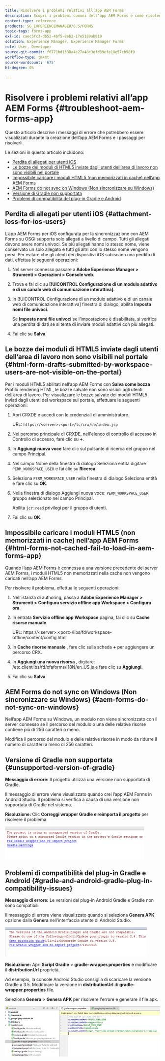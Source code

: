 ```yaml
---
title: Risolvere i problemi relativi all’app AEM Forms
description: Scopri i problemi comuni dell’app AEM Forms e come risolverli.
content-type: reference
products: SG_EXPERIENCEMANAGER/6.5/FORMS
topic-tags: forms-app
exl-id: caec5fc3-db52-4bf5-8eb2-17e5189ab819
solution: Experience Manager, Experience Manager Forms
role: User, Developer
source-git-commit: f6771bd1338a4e27a48c3efd39efe18e57cb98f9
workflow-type: tm+mt
source-wordcount: '675'
ht-degree: 0%

---
```


# Risolvere i problemi relativi all’app AEM Forms {#troubleshoot-aem-forms-app}

Questo articolo descrive i messaggi di errore che potrebbero essere visualizzati durante la creazione dell’app AEM Forms e i passaggi per risolverli.

Le sezioni in questo articolo includono:

* [Perdita di allegati per utenti iOS](/help/forms/using/issues-aem-forms-app.md#attachment-loss-for-ios-users)
* [Le bozze dei moduli di HTML5 inviate dagli utenti dell’area di lavoro non sono visibili nel portale](/help/forms/using/issues-aem-forms-app.md#html-form-drafts-submitted-by-workspace-users-are-not-visible-on-the-portal)
* [Impossibile caricare i moduli HTML5 (non memorizzati in cache) nell’app AEM Forms](/help/forms/using/issues-aem-forms-app.md#html-forms-not-cached-fail-to-load-in-aem-forms-app)
* [AEM Forms do not sync on Windows (Non sincronizzare su Windows)](/help/forms/using/issues-aem-forms-app.md#aem-forms-do-not-sync-on-windows)
* [Versione di Gradle non supportata](/help/forms/using/issues-aem-forms-app.md#unsupported-version-of-gradle)
* [Problemi di compatibilità del plug-in Gradle e Android](/help/forms/using/issues-aem-forms-app.md#gradle-and-android-gradle-plug-in-compatibility-issues)

## Perdita di allegati per utenti iOS {#attachment-loss-for-ios-users}

L’app AEM Forms per iOS configurata per la sincronizzazione con AEM Forms su OSGi supporta solo allegati a livello di campo. Tutti gli allegati devono avere nomi univoci. Se più allegati hanno lo stesso nome, viene conservato un solo allegato e tutti gli altri con lo stesso nome vengono persi. Per evitare che gli utenti dei dispositivi iOS subiscano una perdita di dati, effettua le seguenti operazioni:

1. Nel server connesso passare a **Adobe Experience Manager > Strumenti > Operazioni > Console web**.
1. Trova e fai clic su **[!UICONTROL Configurazione di un modulo adattivo e di un canale web di comunicazione interattiva]**.
1. In [!UICONTROL Configurazione di un modulo adattivo e di un canale web di comunicazione interattiva] finestra di dialogo, abilita **Imposta nomi file univoci**.

   Se **Imposta nomi file univoci** se l’impostazione è disabilitata, si verifica una perdita di dati se si tenta di inviare moduli adattivi con più allegati.

1. Fai clic su **Salva**.

## Le bozze dei moduli di HTML5 inviate dagli utenti dell’area di lavoro non sono visibili nel portale {#html-form-drafts-submitted-by-workspace-users-are-not-visible-on-the-portal}

Per i moduli HTML5 abilitati nell’app AEM Forms con **Salva come bozza** Profilo rendering HTML, le bozze salvate non sono visibili agli utenti dell’area di lavoro. Per visualizzare le bozze salvate dei moduli HTML5 inviati dagli utenti del workspace sul portale, effettuare le seguenti operazioni:

1. Apri CRXDE e accedi con le credenziali di amministratore.

   URL: `https://<server>:<port>/lc/crx/de/index.jsp`

1. Nel percorso principale di CRXDE, nell&#39;elenco di controllo di accesso in Controllo di accesso, fare clic su **+**.
1. In **Aggiungi nuova voce** fare clic sul pulsante di ricerca del gruppo nel campo Principal.
1. Nel campo Nome della finestra di dialogo Seleziona entità digitare `PERM_WORKSPACE_USER` e fai clic su **Ricerca**.
1. Seleziona `PERM_WORKSPACE_USER` nella finestra di dialogo Seleziona entità e fare clic su **OK**.
1. Nella finestra di dialogo Aggiungi nuova voce: `PERM_WORKSPACE_USER` gruppo selezionato nel campo Principal.

   Abilita `jcr:read` privilegi per il gruppo di utenti.

1. Fai clic su **OK**.

## Impossibile caricare i moduli HTML5 (non memorizzati in cache) nell’app AEM Forms {#html-forms-not-cached-fail-to-load-in-aem-forms-app}

Quando l’app AEM Forms è connessa a una versione precedente del server AEM Forms, i moduli HTML5 non memorizzati nella cache non vengono caricati nell’app AEM Forms.

Per risolvere il problema, effettua le seguenti operazioni:

1. Nell’istanza di authoring, passa a **Adobe Experience Manager > Strumenti > Configura servizio offline app Workspace > Configura ora**.
1. In entrata **Servizio offline app Workspace** pagina, fai clic su **Cache risorse manuale**.

   URL: https://&lt;server>:&lt;port>/libs/fd/workspace-offline/content/config.html

1. In **Cache risorse manuale** , fare clic sulla scheda **+** per aggiungere un percorso CRX.
1. In **Aggiungi una nuova risorsa** , digitare: /etc.clientlibs/fd/xfaforms/I18N/en_US.js e fare clic su **Aggiungi**.
1. Fai clic su **Salva**.

## AEM Forms do not sync on Windows (Non sincronizzare su Windows) {#aem-forms-do-not-sync-on-windows}

Nell’app AEM Forms su Windows, un modulo non viene sincronizzato con il server connesso se il percorso del modulo o una delle relative risorse contiene più di 256 caratteri o meno.

Modifica il percorso del modulo e delle relative risorse in modo da ridurre il numero di caratteri a meno di 256 caratteri.

## Versione di Gradle non supportata {#unsupported-version-of-gradle}

**Messaggio di errore:** Il progetto utilizza una versione non supportata di Gradle.

Il messaggio di errore viene visualizzato quando crei l’app AEM Forms in Android Studio. Il problema si verifica a causa di una versione non supportata di Gradle nel sistema.

**Risoluzione:** Clic **Correggi wrapper Gradle e reimporta il progetto** per risolvere il problema.

![gradle_unsupported_version](assets/gradle_unsupported_version.png)

## Problemi di compatibilità del plug-in Gradle e Android {#gradle-and-android-gradle-plug-in-compatibility-issues}

**Messaggio di errore:** Le versioni del plug-in Android Gradle e Gradle non sono compatibili.

Il messaggio di errore viene visualizzato quando si seleziona **Genera APK** opzione dalla **Genera** nell&#39;interfaccia utente di Android Studio.

![gradle_plugin_compatibility](assets/gradle_plugin_compatibility.png)

**Risoluzione:** Apri **Script Gradle** > **gradle-wrapper.properties** e modificare il **distributionUrl** proprietà.

Ad esempio, la console Android Studio consiglia di scaricare la versione Gradle a 3.5. Modificare la versione in **distributionUrl** di **gradle-wrapper.properties** file.

Seleziona **Genera** > **Genera APK** per risolvere l&#39;errore e generare il file apk.

![gradle_wrapper_properties](assets/gradle_wrapper_properties.png)
